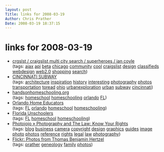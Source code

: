 ```yaml
---
layout: post
Title: links for 2008-03-19  
Author: Chris Prather
Date: 2008-03-19 18:37:15
---
```


# links for 2008-03-19
<ul class="delicious">
	<li>
		<div class="delicious-link"><a href="http://www.crgslst.com/">crgslst / craigslist multi city search / superheroes / ian coyle</a></div>
		<div class="delicious-tags">(tags: <a href="http://del.icio.us/perigrin/ajax">ajax</a> <a href="http://del.icio.us/perigrin/api">api</a> <a href="http://del.icio.us/perigrin/beta">beta</a> <a href="http://del.icio.us/perigrin/chicago">chicago</a> <a href="http://del.icio.us/perigrin/community">community</a> <a href="http://del.icio.us/perigrin/cool">cool</a> <a href="http://del.icio.us/perigrin/craigslist">craigslist</a> <a href="http://del.icio.us/perigrin/design">design</a> <a href="http://del.icio.us/perigrin/classifieds">classifieds</a> <a href="http://del.icio.us/perigrin/webdesign">webdesign</a> <a href="http://del.icio.us/perigrin/web2.0">web2.0</a> <a href="http://del.icio.us/perigrin/shopping">shopping</a> <a href="http://del.icio.us/perigrin/search">search</a>)</div>
	</li>
	<li>
		<div class="delicious-link"><a href="http://www.cincinnati-transit.net/subway.html">CINCINNATI SUBWAY</a></div>
		<div class="delicious-tags">(tags: <a href="http://del.icio.us/perigrin/architecture">architecture</a> <a href="http://del.icio.us/perigrin/inspiration">inspiration</a> <a href="http://del.icio.us/perigrin/history">history</a> <a href="http://del.icio.us/perigrin/interesting">interesting</a> <a href="http://del.icio.us/perigrin/photography">photography</a> <a href="http://del.icio.us/perigrin/photos">photos</a> <a href="http://del.icio.us/perigrin/transportation">transportation</a> <a href="http://del.icio.us/perigrin/toread">toread</a> <a href="http://del.icio.us/perigrin/ohio">ohio</a> <a href="http://del.icio.us/perigrin/urbanexploration">urbanexploration</a> <a href="http://del.icio.us/perigrin/urban">urban</a> <a href="http://del.icio.us/perigrin/subway">subway</a> <a href="http://del.icio.us/perigrin/cincinnati">cincinnati</a>)</div>
	</li>
	<li>
		<div class="delicious-link"><a href="http://www.handsonhomeschooling.org/">handsonhomeschooling.org</a></div>
		<div class="delicious-tags">(tags: <a href="http://del.icio.us/perigrin/homeschool">homeschool</a> <a href="http://del.icio.us/perigrin/homeschooling">homeschooling</a> <a href="http://del.icio.us/perigrin/orlando">orlando</a> <a href="http://del.icio.us/perigrin/FL">FL</a>)</div>
	</li>
	<li>
		<div class="delicious-link"><a href="http://www.ohed.org/">Orlando Home Educators</a></div>
		<div class="delicious-tags">(tags: <a href="http://del.icio.us/perigrin/FL">FL</a> <a href="http://del.icio.us/perigrin/orlando">orlando</a> <a href="http://del.icio.us/perigrin/homeschool">homeschool</a> <a href="http://del.icio.us/perigrin/homeschooling">homeschooling</a>)</div>
	</li>
	<li>
		<div class="delicious-link"><a href="http://www.freewebs.com/floridaunschoolers/index.htm">Florida Unschoolers</a></div>
		<div class="delicious-tags">(tags: <a href="http://del.icio.us/perigrin/FL">FL</a> <a href="http://del.icio.us/perigrin/homeschool">homeschool</a> <a href="http://del.icio.us/perigrin/homeschooling">homeschooling</a>)</div>
	</li>
	<li>
		<div class="delicious-link"><a href="http://photojojo.com/content/tips/legal-rights-of-photographers/">Photojojo » Photography and The Law: Know Your Rights</a></div>
		<div class="delicious-tags">(tags: <a href="http://del.icio.us/perigrin/blog">blog</a> <a href="http://del.icio.us/perigrin/business">business</a> <a href="http://del.icio.us/perigrin/camera">camera</a> <a href="http://del.icio.us/perigrin/copyright">copyright</a> <a href="http://del.icio.us/perigrin/design">design</a> <a href="http://del.icio.us/perigrin/graphics">graphics</a> <a href="http://del.icio.us/perigrin/guides">guides</a> <a href="http://del.icio.us/perigrin/image">image</a> <a href="http://del.icio.us/perigrin/photo">photo</a> <a href="http://del.icio.us/perigrin/photos">photos</a> <a href="http://del.icio.us/perigrin/reference">reference</a> <a href="http://del.icio.us/perigrin/rights">rights</a> <a href="http://del.icio.us/perigrin/legal">legal</a> <a href="http://del.icio.us/perigrin/law">law</a> <a href="http://del.icio.us/perigrin/photography">photography</a>)</div>
	</li>
	<li>
		<div class="delicious-link"><a href="http://www.flickr.com/photos/21600881@N03/">Flickr: Photos from Thomas Benjamin Hertzel</a></div>
		<div class="delicious-tags">(tags: <a href="http://del.icio.us/perigrin/prather">prather</a> <a href="http://del.icio.us/perigrin/geneology">geneology</a> <a href="http://del.icio.us/perigrin/family">family</a> <a href="http://del.icio.us/perigrin/photos">photos</a>)</div>
	</li>
</ul>

